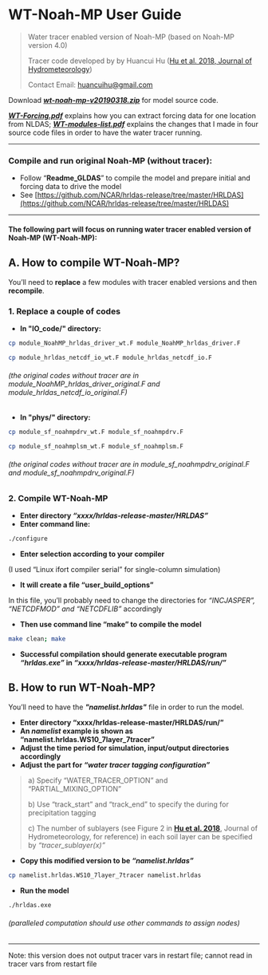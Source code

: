# WT-Noah-MP User Guide
>Water tracer enabled version of Noah-MP (based on Noah-MP version 4.0)
>
>Tracer code developed by by Huancui Hu ([Hu et al. 2018, Journal of Hydrometeorology](https://journals.ametsoc.org/doi/full/10.1175/JHM-D-17-0202.1))
>
>Contact Email: huancuihu@gmail.com

Download [**_wt-noah-mp-v20190318.zip_**](https://github.com/huancui/WT-Noah-MP/blob/master/wt-noah-mp-v20190318.zip) for model source code.

[**_WT-Forcing.pdf_**](https://github.com/huancui/WT-Noah-MP/blob/master/WT-Forcing.pdf) explains how you can extract forcing data for one location from NLDAS;
[**_WT-modules-list.pdf_**](https://github.com/huancui/WT-Noah-MP/blob/master/WT-modules-list.pdf) explains the changes that I made in four source code files in order to have the water tracer running.


---
### Compile and run original Noah-MP (without tracer):
   - Follow “**Readme_GLDAS**” to compile the model and prepare initial and forcing data to drive the model
   - See [https://github.com/NCAR/hrldas-release/tree/master/HRLDAS](https://github.com/NCAR/hrldas-release/tree/master/HRLDAS)

***
#### The following part will focus on running water tracer enabled version of Noah-MP (WT-Noah-MP):

## A. How to compile WT-Noah-MP?
You’ll need to **replace** a few modules with tracer enabled versions and then **recompile**.

### 1. Replace a couple of codes

- **In "IO_code/" directory:**

```sh
cp module_NoahMP_hrldas_driver_wt.F module_NoahMP_hrldas_driver.F
```

```sh
cp module_hrldas_netcdf_io_wt.F module_hrldas_netcdf_io.F
```
###### (the original codes without tracer are in *module_NoahMP_hrldas_driver_original.F* and *module_hrldas_netcdf_io_original.F*)

- **In "phys/" directory:**
```sh
cp module_sf_noahmpdrv_wt.F module_sf_noahmpdrv.F
```
```sh
cp module_sf_noahmplsm_wt.F module_sf_noahmplsm.F
```
###### (the original codes without tracer are in *module_sf_noahmpdrv_original.F* and *module_sf_noahmpdrv_original.F*)

### 2. Compile WT-Noah-MP
- **Enter directory _“xxxx/hrldas-release-master/HRLDAS”_**
- **Enter command line:**
```sh
./configure
```
- **Enter selection according to your compiler**

(I used “Linux ifort compiler serial” for single-column simulation)
- **It will create a file “user_build_options”**

In this file, you’ll probably need to change the directories for _“INCJASPER”, “NETCDFMOD” and “NETCDFLIB”_ accordingly

- **Then use command line “make” to compile the model**
```sh
make clean; make
```
- **Successful compilation should generate executable program _“hrldas.exe”_ in _“xxxx/hrldas-release-master/HRLDAS/run/”_**


## B. How to run WT-Noah-MP?
You’ll need to have the **_"namelist.hrldas"_** file in order to run the model.

- **Enter directory “xxxx/hrldas-release-master/HRLDAS/run/”**
- **An _namelist_ example is shown as “namelist.hrldas.WS10_7layer_7tracer”**
- **Adjust the time period for simulation, input/output directories accordingly**
- **Adjust the part for _“water tracer tagging configuration”_**


>a) Specify “WATER_TRACER_OPTION” and “PARTIAL_MIXING_OPTION”
>
>b) Use “track_start” and “track_end” to specify the during for precipitation tagging
>
>c) The number of sublayers (see Figure 2 in [**Hu et al. 2018**](https://journals.ametsoc.org/doi/full/10.1175/JHM-D-17-0202.1), Journal of Hydrometeorology, for reference) in each soil layer can be specified by _“tracer_sublayer(x)”_

- **Copy this modified version to be _“namelist.hrldas”_**
```sh
cp namelist.hrldas.WS10_7layer_7tracer namelist.hrldas
```
- **Run the model**
```sh
./hrldas.exe
```
###### (paralleled computation should use other commands to assign nodes)

---
Note: this version does not output tracer vars in restart file; cannot read in tracer vars from restart file


